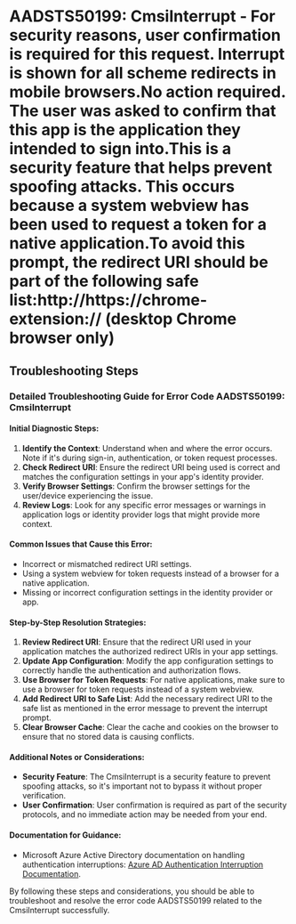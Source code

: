 
# AADSTS50199: CmsiInterrupt - For security reasons, user confirmation is required for this request. Interrupt is shown for all scheme redirects in mobile browsers.No action required. The user was asked to confirm that this app is the application they intended to sign into.This is a security feature that helps prevent spoofing attacks. This occurs because a system webview has been used to request a token for a native application.To avoid this prompt, the redirect URI should be part of the following safe list:http://https://chrome-extension:// (desktop Chrome browser only)


## Troubleshooting Steps
### Detailed Troubleshooting Guide for Error Code AADSTS50199: CmsiInterrupt

#### Initial Diagnostic Steps:
1. **Identify the Context**: Understand when and where the error occurs. Note if it's during sign-in, authentication, or token request processes.
2. **Check Redirect URI**: Ensure the redirect URI being used is correct and matches the configuration settings in your app's identity provider.
3. **Verify Browser Settings**: Confirm the browser settings for the user/device experiencing the issue.
4. **Review Logs**: Look for any specific error messages or warnings in application logs or identity provider logs that might provide more context.

#### Common Issues that Cause this Error:
- Incorrect or mismatched redirect URI settings.
- Using a system webview for token requests instead of a browser for a native application.
- Missing or incorrect configuration settings in the identity provider or app.

#### Step-by-Step Resolution Strategies:
1. **Review Redirect URI**: Ensure that the redirect URI used in your application matches the authorized redirect URIs in your app settings.
2. **Update App Configuration**: Modify the app configuration settings to correctly handle the authentication and authorization flows.
3. **Use Browser for Token Requests**: For native applications, make sure to use a browser for token requests instead of a system webview.
4. **Add Redirect URI to Safe List**: Add the necessary redirect URI to the safe list as mentioned in the error message to prevent the interrupt prompt.
5. **Clear Browser Cache**: Clear the cache and cookies on the browser to ensure that no stored data is causing conflicts.

#### Additional Notes or Considerations:
- **Security Feature**: The CmsiInterrupt is a security feature to prevent spoofing attacks, so it's important not to bypass it without proper verification.
- **User Confirmation**: User confirmation is required as part of the security protocols, and no immediate action may be needed from your end.

#### Documentation for Guidance:
- Microsoft Azure Active Directory documentation on handling authentication interruptions: [Azure AD Authentication Interruption Documentation](https://docs.microsoft.com/en-us/azure/active-directory/develop/authentication-interrupt).

By following these steps and considerations, you should be able to troubleshoot and resolve the error code AADSTS50199 related to the CmsiInterrupt successfully.